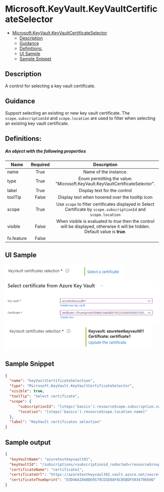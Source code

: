 <a name="microsoft-keyvault-keyvaultcertificateselector"></a>
# Microsoft.KeyVault.KeyVaultCertificateSelector
* [Microsoft.KeyVault.KeyVaultCertificateSelector](#microsoft-keyvault-keyvaultcertificateselector)
    * [Description](#microsoft-keyvault-keyvaultcertificateselector-description)
    * [Guidance](#microsoft-keyvault-keyvaultcertificateselector-guidance)
    * [Definitions:](#microsoft-keyvault-keyvaultcertificateselector-definitions)
    * [UI Sample](#microsoft-keyvault-keyvaultcertificateselector-ui-sample)
    * [Sample Snippet](#microsoft-keyvault-keyvaultcertificateselector-sample-snippet)

<a name="microsoft-keyvault-keyvaultcertificateselector-description"></a>
## Description
A control for selecting a key vault certificate.
<a name="microsoft-keyvault-keyvaultcertificateselector-guidance"></a>
## Guidance
Support selecting an existing or new key vault certificate. The `scope.subscriptionId` and `scope.location` are used to filter when selecting an existing key vault certificate.
<a name="microsoft-keyvault-keyvaultcertificateselector-definitions"></a>
## Definitions:
<a name="microsoft-keyvault-keyvaultcertificateselector-definitions-an-object-with-the-following-properties"></a>
##### An object with the following properties
| Name | Required | Description
| ---|:--:|:--:|
|name|True|Name of the instance.
|type|True|Enum permitting the value: "Microsoft.KeyVault.KeyVaultCertificateSelector".
|label|True|Display text for the control
|toolTip|False|Display text when hovered over the tooltip icon
|scope|True|Use `scope` to filter certificates displayed in Select Certificate by `scope.subscriptionId` and `scope.location`
|visible|False|When visible is evaluated to *true* then the control will be displayed, otherwise it will be hidden.  Default value is **true**.
|fx.feature|False|
<a name="microsoft-keyvault-keyvaultcertificateselector-ui-sample"></a>
## UI Sample
![alt-text](../media/dx/controls/Microsoft.KeyVault.KeyVaultCertificateSelector-control.png "UI Sample")  
![alt-text](../media/dx/controls/Microsoft.KeyVault.KeyVaultCertificateSelector-selection.png "UI Sample")  
![alt-text](../media/dx/controls/Microsoft.KeyVault.KeyVaultCertificateSelector-selected.png "UI Sample")  
<a name="microsoft-keyvault-keyvaultcertificateselector-sample-snippet"></a>
## Sample Snippet
  ```json
{
    "name": "keyVaultCertificateSelection",
    "type": "Microsoft.KeyVault.KeyVaultCertificateSelector",
    "visible": true,
    "toolTip": "Select certificate",
    "scope": {
        "subscriptionId": "[steps('basics').resourceScope.subscription.subscriptionId]",
        "location": "[steps('basics').resourceScope.location.name]"
    },
    "label": "KeyVault certificates selection"
}
```

## Sample output
  ```json
{
    "keyVaultName": "azuretestkeyvault01",
    "keyVaultId": "/subscriptions/<subscriptionid_redacted>/resourceGroups/keyvaultrg/providers/Microsoft.KeyVault/vaults/azuretestkeyvault01",
    "certificateName": "certificate1",
    "certificateUrl": "https://azuretestkeyvault01.vault.azure.net/secrets/certificate1/0a52462b834f4fd8938dff5f05d18826",
    "certificateThumbprint": "D3D46A19A8DE0579CD3D8AF8CB5BDF503479E69D"
}
```


